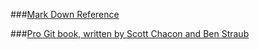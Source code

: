 ###[Mark Down Reference](https://daringfireball.net/projects/markdown/syntax)

###[Pro Git book, written by Scott Chacon and Ben Straub](https://git-scm.com/book/en/v2)
<!--
**j-ekvfnocm/j-ekvfnocm** is a ✨ _special_ ✨ repository because its `README.md` (this file) appears on your GitHub profile.

Here are some ideas to get you started:

- 🔭 I’m currently working on ...
- 🌱 I’m currently learning ...
- 👯 I’m looking to collaborate on ...
- 🤔 I’m looking for help with ...
- 💬 Ask me about ...
- 📫 How to reach me: ...
- 😄 Pronouns: ...
- ⚡ Fun fact: ...
-->
